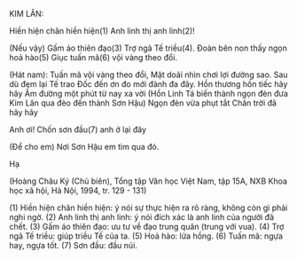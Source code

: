 KIM LÂN:

Hiền hiện chân hiền hiện(1)
Anh linh thị anh linh(2)!

(Nếu vậy)
Gấm áo thiên đạo(3)
Trợ ngã Tế triều(4).
Đoàn bên non thấy ngọn hoả hào(5)
Giục tuấn mã(6) vội vàng theo đổi.

(Hát nam):
Tuấn mã vội vàng theo đổi,
Mặt doãi nhìn chơi lợi đường sao.
Sau dù đem lại Tế trao
Đốc đến ơn đo mới đành đa đây.
Hồn thương hồn tiếc hãy hãy
Ấm đường một phút từ nay xa vời
(Hồn Linh Tá biến thành ngọn đèn đưa
Kim Lân qua đèo đến thành Sơn Hậu)
Ngọn đèn vừa phụt tắt
Chân trời đã hãy hãy

Anh ơi!
Chốn sơn đầu(7) anh ở lại đây

(Để cho em)
Nơi Sơn Hậu em tìm qua đó.

Hạ

(Hoàng Châu Ký (Chủ biên), Tổng tập Văn học Việt Nam, tập 15A,
NXB Khoa học xã hội, Hà Nội, 1994, tr. 129 - 131)

(1) Hiền hiện chân hiền hiện: ý nói sự thực hiện ra rõ ràng, không còn gì phải nghi ngờ.
(2) Anh linh thị anh linh: ý nói đích xác là anh linh của người đã chết.
(3) Gấm áo thiên đạo: ưu tư về đạo trung quân (trung với vua).
(4) Trợ ngã Tế triều: giúp triều Tế của ta.
(5) Hoả hào: lửa hồng.
(6) Tuấn mã: ngựa hay, ngựa tốt.
(7) Sơn đầu: đầu núi.